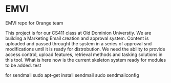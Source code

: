 EMVI
====

EMVI repo for Orange team


This project is for our CS411 class at Old Dominion Universtiy.  We are building a Marketing 
Email creation and approval system.  Content is uploaded and passed throught the system in a 
series of approval snd modifications until it is ready for distrobution.  We need the ability 
to provide access control, upload features, retrieval methods and tasking solutions in this 
tool.  What is here now is the current skeleton system ready for modules to be added.
test

for sendmail
sudo apt-get install sendmail
sudo sendmailconfig
